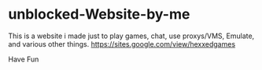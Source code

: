 # unblocked-Website-by-me
This is a website i made just to play games, chat, use proxys/VMS, Emulate, and various other things. https://sites.google.com/view/hexxedgames


Have Fun


